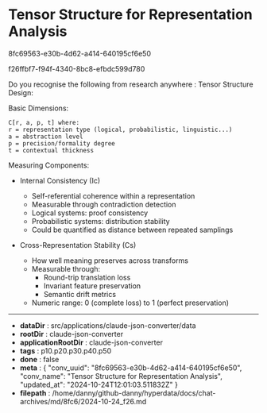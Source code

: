 # Tensor Structure for Representation Analysis

8fc69563-e30b-4d62-a414-640195cf6e50

f26ffbf7-f94f-4340-8bc8-efbdc599d780

Do you recognise the following from research anywhere : Tensor Structure Design:

Basic Dimensions:
```
C[r, a, p, t] where:
r = representation type (logical, probabilistic, linguistic...)
a = abstraction level
p = precision/formality degree
t = contextual thickness
```

Measuring Components:
- Internal Consistency (Ic)
  * Self-referential coherence within a representation
  * Measurable through contradiction detection
  * Logical systems: proof consistency
  * Probabilistic systems: distribution stability
  * Could be quantified as distance between repeated samplings

- Cross-Representation Stability (Cs)
  * How well meaning preserves across transforms
  * Measurable through:
    - Round-trip translation loss
    - Invariant feature preservation
    - Semantic drift metrics
  * Numeric range: 0 (complete loss) to 1 (perfect preservation)

---

* **dataDir** : src/applications/claude-json-converter/data
* **rootDir** : claude-json-converter
* **applicationRootDir** : claude-json-converter
* **tags** : p10.p20.p30.p40.p50
* **done** : false
* **meta** : {
  "conv_uuid": "8fc69563-e30b-4d62-a414-640195cf6e50",
  "conv_name": "Tensor Structure for Representation Analysis",
  "updated_at": "2024-10-24T12:01:03.511832Z"
}
* **filepath** : /home/danny/github-danny/hyperdata/docs/chat-archives/md/8fc6/2024-10-24_f26.md